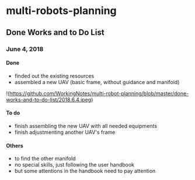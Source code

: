# multi-robots-planning
## Done Works and to Do List
### June 4, 2018
#### Done
- finded out the existing resources
- assembled a new UAV (basic frame, without guidance and manifoid)

!(https://github.com/WorkingNotes/multi-robot-planning/blob/master/done-works-and-to-do-list/2018.6.4.jpeg)
#### To do
- finish assembling the new UAV with all needed equipments
- finish adjustmenting another UAV's frame
#### Others
- to find the other manifold
- no special skills, just following the user handbook
- but some attentions in the handbook need to pay attention

